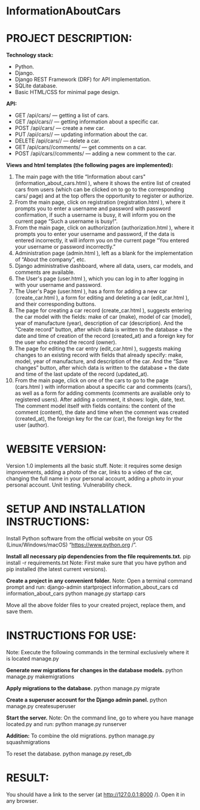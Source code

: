 # InformationAboutCars
# PROJECT DESCRIPTION:
**Technology stack:**
- Python.
- Django.
- Django REST Framework (DRF) for API implementation.
- SQLite database.
- Basic HTML/CSS for minimal page design.

**API:**
- GET /api/cars/ — getting a list of cars.
- GET /api/cars/<id>/ — getting information about a specific car.
- POST /api/cars/ — create a new car.
- PUT /api/cars/<id>/ — updating information about the car.
- DELETE /api/cars/<id>/ — delete a car.
- GET /api/cars/<id>/comments/ — get comments on a car.
- POST /api/cars/<id>/comments/ — adding a new comment to the car.

**Views and html templates (the following pages are implemented):**
1. The main page with the title “Information about cars" (information_about_cars.html ), where it shows the entire list of created cars from users (which can be clicked on to go to the corresponding cars/<id> page) and at the top offers the opportunity to register or authorize.
2. From the main page, click on registration (registration.html ), where it prompts you to enter a username and password with password confirmation, if such a username is busy, it will inform you on the current page “Such a username is busy!".
3. From the main page, click on authorization (authorization.html ), where it prompts you to enter your username and password, if the data is entered incorrectly, it will inform you on the current page “You entered your username or password incorrectly.”
4. Administration page (admin.html ), left as a blank for the implementation of “About the company”, etc.
5. Django administrative dashboard, where all data, users, car models, and comments are available.
6. The User's page (user.html ), which you can log in to after logging in with your username and password. 
7. The User's Page (user.html ), has a form for adding a new car (create_car.html ), a form for editing and deleting a car (edit_car.html ), and their corresponding buttons.
8. The page for creating a car record (create_car.html ), suggests entering the car model with the fields: make of car (make), model of car (model), year of manufacture (year), description of car (description). And the “Create record” button, after which data is written to the database + the date and time of creation of the record (created_at) and a foreign key for the user who created the record (owner).
9. The page for editing the car entry (edit_car.html ), suggests making changes to an existing record with fields that already specify: make, model, year of manufacture, and description of the car. And the “Save changes” button, after which data is written to the database + the date and time of the last update of the record (updated_at).
10. From the main page, click on one of the cars to go to the page (cars.html ) with information about a specific car and comments (cars/<id>), as well as a form for adding comments (comments are available only to registered users). After adding a comment, it shows: login, date, text. The comment model itself with fields contains: the content of the comment (content), the date and time when the comment was created (created_at), the foreign key for the car (car), the foreign key for the user (author).

# WEBSITE VERSION:
Version 1.0 implements all the basic stuff.
Note: it requires some design improvements, adding a photo of the car, links to a video of the car, changing the full name in your personal account, adding a photo in your personal account. Unit testing. Vulnerability check.

# SETUP AND INSTALLATION INSTRUCTIONS:
Install Python software from the official website on your OS (Linux/Windows/macOS) “https://www.python.org /”. 

**Install all necessary pip dependencies from the file requirements.txt.**
pip install -r requirements.txt
Note: First make sure that you have python and pip installed (the latest current versions).

**Create a project in any convenient folder.**
Note: Open a terminal command prompt and run:
django-admin startproject information_about_cars
cd information_about_cars
python manage.py startapp cars

Move all the above folder files to your created project, replace them, and save them.

# INSTRUCTIONS FOR USE:
Note: Execute the following commands in the terminal exclusively where it is located manage.py

**Generate new migrations for changes in the database models.**
python manage.py makemigrations

**Apply migrations to the database.**
python manage.py migrate

**Create a superuser account for the Django admin panel.**
python manage.py createsuperuser

**Start the server.**
Note: On the command line, go to where you have manage located.py and run:
python manage.py runserver

**Addition:**
To combine the old migrations.
python manage.py squashmigrations

To reset the database.
python manage.py reset_db


# RESULT:
You should have a link to the server (at http://127.0.0.1:8000 /). Open it in any browser.
